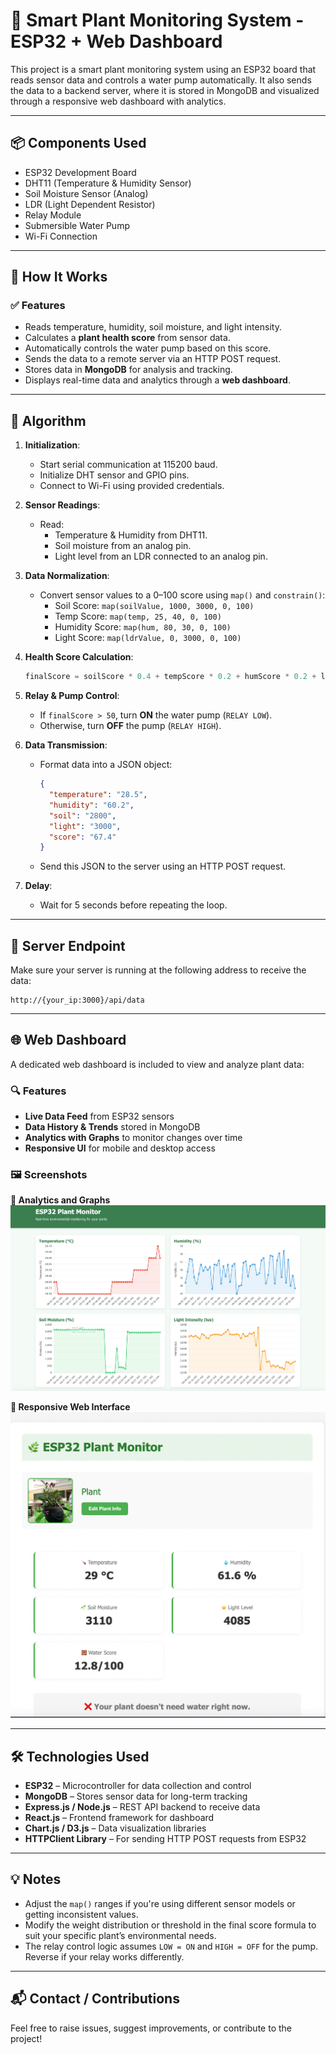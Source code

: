 
# 🌿 Smart Plant Monitoring System - ESP32 + Web Dashboard

This project is a smart plant monitoring system using an ESP32 board that reads sensor data and controls a water pump automatically. It also sends the data to a backend server, where it is stored in MongoDB and visualized through a responsive web dashboard with analytics.

---

## 📦 Components Used

- ESP32 Development Board  
- DHT11 (Temperature & Humidity Sensor)  
- Soil Moisture Sensor (Analog)  
- LDR (Light Dependent Resistor)  
- Relay Module  
- Submersible Water Pump  
- Wi-Fi Connection  

---

## 🧠 How It Works

### ✅ Features

- Reads temperature, humidity, soil moisture, and light intensity.
- Calculates a **plant health score** from sensor data.
- Automatically controls the water pump based on this score.
- Sends the data to a remote server via an HTTP POST request.
- Stores data in **MongoDB** for analysis and tracking.
- Displays real-time data and analytics through a **web dashboard**.

---

## 📜 Algorithm

1. **Initialization**:
   - Start serial communication at 115200 baud.
   - Initialize DHT sensor and GPIO pins.
   - Connect to Wi-Fi using provided credentials.

2. **Sensor Readings**:
   - Read:
     - Temperature & Humidity from DHT11.
     - Soil moisture from an analog pin.
     - Light level from an LDR connected to an analog pin.

3. **Data Normalization**:
   - Convert sensor values to a 0–100 score using `map()` and `constrain()`:
     - Soil Score: `map(soilValue, 1000, 3000, 0, 100)`
     - Temp Score: `map(temp, 25, 40, 0, 100)`
     - Humidity Score: `map(hum, 80, 30, 0, 100)`
     - Light Score: `map(ldrValue, 0, 3000, 0, 100)`

4. **Health Score Calculation**:
   ```cpp
   finalScore = soilScore * 0.4 + tempScore * 0.2 + humScore * 0.2 + ldrScore * 0.2;
   ```

5. **Relay & Pump Control**:
   - If `finalScore > 50`, turn **ON** the water pump (`RELAY LOW`).
   - Otherwise, turn **OFF** the pump (`RELAY HIGH`).

6. **Data Transmission**:
   - Format data into a JSON object:
     ```json
     {
       "temperature": "28.5",
       "humidity": "60.2",
       "soil": "2800",
       "light": "3000",
       "score": "67.4"
     }
     ```
   - Send this JSON to the server using an HTTP POST request.

7. **Delay**:
   - Wait for 5 seconds before repeating the loop.

---

## 📡 Server Endpoint

Make sure your server is running at the following address to receive the data:

```
http://{your_ip:3000}/api/data
```

---

## 🌐 Web Dashboard

A dedicated web dashboard is included to view and analyze plant data:

### 🔍 Features

- **Live Data Feed** from ESP32 sensors
- **Data History & Trends** stored in MongoDB
- **Analytics with Graphs** to monitor changes over time
- **Responsive UI** for mobile and desktop access

### 🖼️ Screenshots


**🔹 Analytics and Graphs**  
![Analytics Screenshot](imgs/image1.png)

**🔹 Responsive Web Interface**  
![Responsive View Screenshot](imgs/image2.png)

---

## 🛠️ Technologies Used

- **ESP32** – Microcontroller for data collection and control  
- **MongoDB** – Stores sensor data for long-term tracking  
- **Express.js / Node.js** – REST API backend to receive data  
- **React.js** – Frontend framework for dashboard  
- **Chart.js / D3.js** – Data visualization libraries  
- **HTTPClient Library** – For sending HTTP POST requests from ESP32  


---

## 💡 Notes

- Adjust the `map()` ranges if you're using different sensor models or getting inconsistent values.
- Modify the weight distribution or threshold in the final score formula to suit your specific plant’s environmental needs.
- The relay control logic assumes `LOW = ON` and `HIGH = OFF` for the pump. Reverse if your relay works differently.

---

## 📬 Contact / Contributions

Feel free to raise issues, suggest improvements, or contribute to the project!
